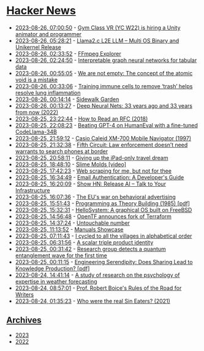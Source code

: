# [Hacker News](https://kherrick.github.io/hacker-news/)

* [2023-08-26, 07:00:50](https://news.ycombinator.com/item?id=37270463) - [Gym Class VR (YC W22) is hiring a Unity animator and programmer](https://www.ycombinator.com/companies/gym-class-by-irl-studios/jobs/7UKmLED-animator-programmer-vr-unity)
* [2023-08-26, 05:28:21](https://news.ycombinator.com/item?id=37270171) - [Llama2.c L2E LLM – Multi OS Binary and Unikernel Release](https://github.com/trholding/llama2.c/releases/tag/L2E_v0.1)
* [2023-08-26, 02:33:52](https://news.ycombinator.com/item?id=37269425) - [FFmpeg Explorer](https://ffmpeg.lav.io)
* [2023-08-26, 02:24:50](https://news.ycombinator.com/item?id=37269376) - [Interpretable graph neural networks for tabular data](https://arxiv.org/abs/2308.08945)
* [2023-08-26, 00:55:05](https://news.ycombinator.com/item?id=37268886) - [We are not empty: The concept of the atomic void is a mistake](https://aeon.co/essays/why-the-empty-atom-picture-misunderstands-quantum-theory)
* [2023-08-26, 00:33:06](https://news.ycombinator.com/item?id=37268738) - [Training immune cells to remove ‘trash’ helps resolve lung inflammation](https://today.uic.edu/immune-cells-acute-lung-injury/)
* [2023-08-26, 00:14:14](https://news.ycombinator.com/item?id=37268616) - [Sidewalk Garden](https://zachklein.com/Sidewalk+Garden)
* [2023-08-26, 00:13:27](https://news.ycombinator.com/item?id=37268610) - [Deep Neural Nets: 33 years ago and 33 years from now (2022)](http://karpathy.github.io/2022/03/14/lecun1989/)
* [2023-08-25, 23:22:44](https://news.ycombinator.com/item?id=37268268) - [How to Read an RFC (2018)](https://www.ietf.org/blog/how-read-rfc/)
* [2023-08-25, 22:08:23](https://news.ycombinator.com/item?id=37267597) - [Beating GPT-4 on HumanEval with a fine-tuned CodeLlama-34B](https://www.phind.com/blog/code-llama-beats-gpt4)
* [2023-08-25, 21:59:12](https://news.ycombinator.com/item?id=37267523) - [Casio Caleid XM-700 Mobile Navigator (1997)](https://blog.gingerbeardman.com/2023/08/25/casio-caleid-xm700-mobile-navigator-hardware/)
* [2023-08-25, 21:32:38](https://news.ycombinator.com/item?id=37267299) - [Fifth Circuit: Law enforcement doesn’t need warrants to search phones at border](https://www.techdirt.com/2023/08/25/fifth-circuit-says-law-enforcement-doesnt-need-warrants-to-search-phones-at-the-border/)
* [2023-08-25, 20:58:11](https://news.ycombinator.com/item?id=37266957) - [Giving up the iPad-only travel dream](https://sixcolors.com/post/2023/08/why-i-gave-up-on-the-ipad-only-dream/)
* [2023-08-25, 18:48:10](https://news.ycombinator.com/item?id=37265664) - [Slime Molds [video]](https://www.youtube.com/watch?v=gpt9cJrEZ_Y)
* [2023-08-25, 17:42:23](https://news.ycombinator.com/item?id=37264676) - [Web scraping for me, but not for thee](https://blog.ericgoldman.org/archives/2023/08/web-scraping-for-me-but-not-for-thee-guest-blog-post.htm)
* [2023-08-25, 16:34:49](https://news.ycombinator.com/item?id=37263708) - [Email Authentication: A Developer's Guide](https://resend.com/blog/email-authentication-a-developers-guide)
* [2023-08-25, 16:20:09](https://news.ycombinator.com/item?id=37263473) - [Show HN: Release AI – Talk to Your Infrastructure](https://news.ycombinator.com/item?id=37263473)
* [2023-08-25, 16:07:36](https://news.ycombinator.com/item?id=37263322) - [The EU's war on behavioral advertising](https://thisisunpacked.substack.com/p/the-eu-war-on-behavioral-advertising)
* [2023-08-25, 15:51:43](https://news.ycombinator.com/item?id=37263121) - [Programming as Theory Building (1985) [pdf]](https://algoritmos-iii.github.io/assets/bibliografia/programming-as-theory-building.pdf)
* [2023-08-25, 15:32:31](https://news.ycombinator.com/item?id=37262857) - [HelloSystem: A graphical OS built on FreeBSD](https://hellosystem.github.io/docs/)
* [2023-08-25, 14:56:48](https://news.ycombinator.com/item?id=37262440) - [OpenTF announces fork of Terraform](https://opentf.org/announcement)
* [2023-08-25, 14:37:24](https://news.ycombinator.com/item?id=37262220) - [Untouchable number](https://en.wikipedia.org/wiki/Untouchable_number)
* [2023-08-25, 11:13:52](https://news.ycombinator.com/item?id=37260374) - [Manuals Showcase](https://archive.org/details/manuals_showcase)
* [2023-08-25, 07:11:43](https://news.ycombinator.com/item?id=37258974) - [I cycled to all the villages in alphabetical order](https://diziet.dreamwidth.org/16260.html)
* [2023-08-25, 06:31:56](https://news.ycombinator.com/item?id=37258753) - [A scalar triple product identity](https://realtimecollisiondetection.net/blog/?p=69)
* [2023-08-25, 00:31:42](https://news.ycombinator.com/item?id=37256346) - [Research group detects a quantum entanglement wave for the first time](https://www.aalto.fi/en/news/research-group-detects-a-quantum-entanglement-wave-for-the-first-time-using-real-space-measurements)
* [2023-08-25, 00:11:15](https://news.ycombinator.com/item?id=37256195) - [Engineering Serendipity: Does Sharing Lead to Knowledge Production? [pdf]](https://www.hbs.edu/ris/Publication%20Files/20-058_39f454e9-bef0-4bed-bfa8-526e90601ade.pdf)
* [2023-08-24, 14:41:14](https://news.ycombinator.com/item?id=37249289) - [A study of research on the psychology of expertise in weather forecasting](https://mitpress.mit.edu/9780262548816/minding-the-weather/)
* [2023-08-24, 08:57:01](https://news.ycombinator.com/item?id=37246545) - [Prof. Robert Boice's Rules of the Road for Writers](https://home.uchicago.edu/~rfulton/Tips.htm)
* [2023-08-24, 01:35:23](https://news.ycombinator.com/item?id=37244086) - [Who were the real Sin Eaters? (2021)](https://www.panmacmillan.com/blogs/fiction/megan-campisi-on-the-sin-eater)

## [Archives](archives/index.md)

* [2023](archives/2023/index.md)
* [2022](archives/2022/index.md)
